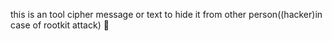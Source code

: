 this is an tool cipher message or text to hide it from other person((hacker)in case of rootkit attack) 💖
